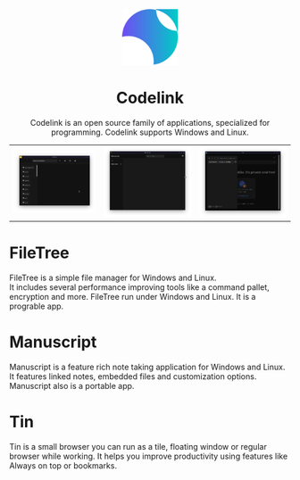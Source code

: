 <div align=center>
<img src="images/icon.svg" height=100>
</div>

<h1 align=center>Codelink</h1>

<div align=center>Codelink is an open source family of applications, specialized for programming. Codelink supports Windows and Linux.</div>

<table>
<tr>
<td>
<a href="#FileTree"><img src="images/filetree_screenshot.png"></a>
</td>
<td>
<img href="#manuscript" src="images/manuscript_screenshot.png">
</td>
<td>
<img href="#tin" src="images/tin_screenshot.png">
</td>
</tr>
</table>

# FileTree
FileTree is a simple file manager for Windows and Linux.   
It includes several performance improving tools like a command pallet, encryption and more.
FileTree run under Windows and Linux. It is a prograble app.

# Manuscript
Manuscript is a feature rich note taking application for Windows and Linux. It features linked notes, embedded files and customization options.
Manuscript also is a portable app.

# Tin
Tin is a small browser you can run as a tile, floating window or regular browser while working. It helps you improve productivity using features like Always on top or bookmarks.
